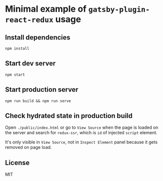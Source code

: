 # Minimal example of `gatsby-plugin-react-redux` usage

## Install dependencies

`npm install`

## Start dev server

`npm start`

## Start production server

`npm run build && npm run serve`

## Check hydrated state in production build

Open  `./public/index.html` or go to `View Source` when the page is loaded on the server
and search for `redux-ssr`, which is `id` of injected `script` element.

It's only visible in `View Source`, not in `Inspect Element` panel because it gets removed on page load.

## License

MIT
